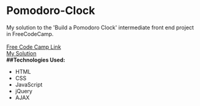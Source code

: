 # Pomodoro-Clock
My solution to the 'Build a Pomodoro Clock' intermediate front end project in FreeCodeCamp.
</br>
</br>
<a href="https://www.freecodecamp.com/challenges/build-a-pomodoro-clock">Free Code Camp Link</a>
</br>
<a href="https://codepen.io/AswiniSurabhi/full/zwVMRj/">My Solution</a>
</br>
<b>##Technologies Used:</b>

<ul>
<li>HTML</li>
<li>CSS</li>
<li>JavaScript</li>
<li>jQuery</li>
<li>AJAX</li>
